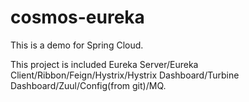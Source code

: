 # cosmos-eureka

This is a demo for Spring Cloud.

This project is included Eureka Server/Eureka Client/Ribbon/Feign/Hystrix/Hystrix Dashboard/Turbine Dashboard/Zuul/Config(from git)/MQ.
